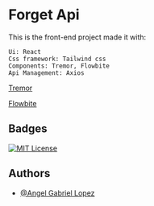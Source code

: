 
# Forget Api


This is the front-end project made it with:

```
Ui: React
Css framework: Tailwind css
Components: Tremor, Flowbite
Api Management: Axios

```

[Tremor](https://www.tremor.so/)

[Flowbite](https://flowbite.com/)
## Badges

[![MIT License](https://img.shields.io/badge/License-MIT-green.svg)](https://choosealicense.com/licenses/mit/)
## Authors

- [@Angel Gabriel Lopez](https://www.github.com/imrlopezag)

